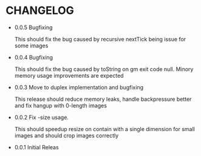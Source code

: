 # CHANGELOG

- 0.0.5 Bugfixing

  This should fix the bug caused by recursive nextTick being issue for some images

- 0.0.4 Bugfixing

  This should fix the bug caused by toString on gm exit code null. Minory memory usage improvements are expected

- 0.0.3 Move to duplex implementation and bugfixing

  This release should reduce memory leaks, handle backpressure better and fix hangup with 0-length images

- 0.0.2 Fix -size usage.

  This should speedup resize on contain with a single dimension for small images and should crop images correctly

- 0.0.1 Initial Releas